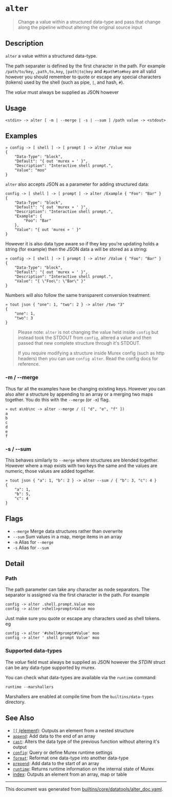 # `alter`

> Change a value within a structured data-type and pass that change along the pipeline without altering the original source input

## Description

`alter` a value within a structured data-type.

The path separater is defined by the first character in the path. For example
`/path/to/key`, `,path,to,key`, `|path|to|key` and `#path#to#key` are all valid
however you should remember to quote or escape any special characters (tokens)
used by the shell (such as pipe, `|`, and hash, `#`).

The *value* must always be supplied as JSON however 

## Usage

```
<stdin> -> alter [ -m | --merge | -s | --sum ] /path value -> <stdout>
```

## Examples

```
» config -> [ shell ] -> [ prompt ] -> alter /Value moo
{
    "Data-Type": "block",
    "Default": "{ out 'murex » ' }",
    "Description": "Interactive shell prompt.",
    "Value": "moo"
}
```

`alter` also accepts JSON as a parameter for adding structured data:

```
config -> [ shell ] -> [ prompt ] -> alter /Example { "Foo": "Bar" }
{
    "Data-Type": "block",
    "Default": "{ out 'murex » ' }",
    "Description": "Interactive shell prompt.",
    "Example": {
        "Foo": "Bar"
    },
    "Value": "{ out 'murex » ' }"
}
```

However it is also data type aware so if they key you're updating holds a string
(for example) then the JSON data a will be stored as a string:

```
» config -> [ shell ] -> [ prompt ] -> alter /Value { "Foo": "Bar" }
{
    "Data-Type": "block",
    "Default": "{ out 'murex » ' }",
    "Description": "Interactive shell prompt.",
    "Value": "{ \"Foo\": \"Bar\" }"
}
```

Numbers will also follow the same transparent conversion treatment:

```
» tout json { "one": 1, "two": 2 } -> alter /two "3"
{
    "one": 1,
    "two": 3
}
```

> Please note: `alter` is not changing the value held inside `config` but
> instead took the STDOUT from `config`, altered a value and then passed that
> new complete structure through it's STDOUT.
>
> If you require modifying a structure inside Murex config (such as http
> headers) then you can use `config alter`. Read the config docs for reference.

### -m / --merge

Thus far all the examples have be changing existing keys. However you can also
alter a structure by appending to an array or a merging two maps together. You
do this with the `--merge` (or `-m`) flag.

```
» out a\nb\nc -> alter --merge / ([ "d", "e", "f" ])
a
b
c
d
e
f
```

### -s / --sum

This behaves similarly to `--merge` where structures are blended together.
However where a map exists with two keys the same and the values are numeric,
those values are added together.

```
» tout json { "a": 1, "b": 2 } -> alter --sum / { "b": 3, "c": 4 }
{
    "a": 1,
    "b": 5,
    "c": 4
}
```

## Flags

* `--merge`
    Merge data structures rather than overwrite
* `--sum`
    Sum values in a map, merge items in an array
* `-m`
    Alias for `--merge`
* `-s`
    Alias for `--sum`

## Detail

### Path

The path parameter can take any character as node separators. The separator is
assigned via the first character in the path. For example

```
config -> alter .shell.prompt.Value moo
config -> alter >shell>prompt>Value moo
```

Just make sure you quote or escape any characters used as shell tokens. eg

```
config -> alter '#shell#prompt#Value' moo
config -> alter ' shell prompt Value' moo
```

### Supported data-types

The *value* field must always be supplied as JSON however the *STDIN* struct
can be any data-type supported by murex.

You can check what data-types are available via the `runtime` command:

```
runtime --marshallers
```

Marshallers are enabled at compile time from the `builtins/data-types` directory.

## See Also

* [`[[` (element)](../commands/element.md):
  Outputs an element from a nested structure
* [`append`](../commands/append.md):
  Add data to the end of an array
* [`cast`](../commands/cast.md):
  Alters the data type of the previous function without altering it's output
* [`config`](../commands/config.md):
  Query or define Murex runtime settings
* [`format`](../commands/format.md):
  Reformat one data-type into another data-type
* [`prepend`](../commands/prepend.md):
  Add data to the start of an array
* [`runtime`](../commands/runtime.md):
  Returns runtime information on the internal state of Murex
* [index](../commands/item-index.md):
  Outputs an element from an array, map or table

<hr/>

This document was generated from [builtins/core/datatools/alter_doc.yaml](https://github.com/lmorg/murex/blob/master/builtins/core/datatools/alter_doc.yaml).